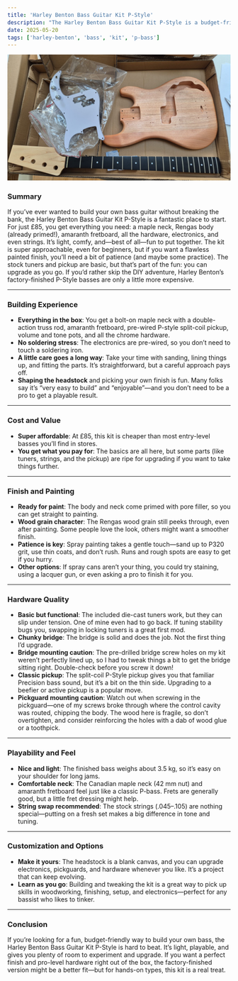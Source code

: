 ```yaml
---
title: 'Harley Benton Bass Guitar Kit P-Style'
description: "The Harley Benton Bass Guitar Kit P-Style is a budget-friendly option for those looking to build their own bass guitar."
date: 2025-05-20
tags: ['harley-benton', 'bass', 'kit', 'p-bass']
---
```


![Harley Benton Bass Guitar Kit P-Style](./kit-bass.jpg)

### Summary

If you’ve ever wanted to build your own bass guitar without breaking the bank, the Harley Benton Bass Guitar Kit P-Style is a fantastic place to start. For just £85, you get everything you need: a maple neck, Rengas body (already primed!), amaranth fretboard, all the hardware, electronics, and even strings. It’s light, comfy, and—best of all—fun to put together. The kit is super approachable, even for beginners, but if you want a flawless painted finish, you’ll need a bit of patience (and maybe some practice). The stock tuners and pickup are basic, but that’s part of the fun: you can upgrade as you go. If you’d rather skip the DIY adventure, Harley Benton’s factory-finished P-Style basses are only a little more expensive.

---

### Building Experience


* **Everything in the box**: You get a bolt-on maple neck with a double-action truss rod, amaranth fretboard, pre-wired P-style split-coil pickup, volume and tone pots, and all the chrome hardware.
* **No soldering stress**: The electronics are pre-wired, so you don’t need to touch a soldering iron.
* **A little care goes a long way**: Take your time with sanding, lining things up, and fitting the parts. It’s straightforward, but a careful approach pays off.
* **Shaping the headstock** and picking your own finish is fun. Many folks say it’s “very easy to build” and “enjoyable”—and you don’t need to be a pro to get a playable result.

---

### Cost and Value

* **Super affordable**: At £85, this kit is cheaper than most entry-level basses you’ll find in stores.
* **You get what you pay for**: The basics are all here, but some parts (like tuners, strings, and the pickup) are ripe for upgrading if you want to take things further.

---

### Finish and Painting

* **Ready for paint**: The body and neck come primed with pore filler, so you can get straight to painting.
* **Wood grain character**: The Rengas wood grain still peeks through, even after painting. Some people love the look, others might want a smoother finish.
* **Patience is key**: Spray painting takes a gentle touch—sand up to P320 grit, use thin coats, and don’t rush. Runs and rough spots are easy to get if you hurry.
* **Other options**: If spray cans aren’t your thing, you could try staining, using a lacquer gun, or even asking a pro to finish it for you.

---

### Hardware Quality

* **Basic but functional**: The included die-cast tuners work, but they can slip under tension. One of mine even had to go back. If tuning stability bugs you, swapping in locking tuners is a great first mod.
* **Chunky bridge**: The bridge is solid and does the job. Not the first thing I’d upgrade.
* **Bridge mounting caution**: The pre-drilled bridge screw holes on my kit weren’t perfectly lined up, so I had to tweak things a bit to get the bridge sitting right. Double-check before you screw it down!
* **Classic pickup**: The split-coil P-Style pickup gives you that familiar Precision bass sound, but it’s a bit on the thin side. Upgrading to a beefier or active pickup is a popular move.
* **Pickguard mounting caution**: Watch out when screwing in the pickguard—one of my screws broke through where the control cavity was routed, chipping the body. The wood here is fragile, so don’t overtighten, and consider reinforcing the holes with a dab of wood glue or a toothpick.

---

### Playability and Feel

* **Nice and light**: The finished bass weighs about 3.5 kg, so it’s easy on your shoulder for long jams.
* **Comfortable neck**: The Canadian maple neck (42 mm nut) and amaranth fretboard feel just like a classic P-bass. Frets are generally good, but a little fret dressing might help.
* **String swap recommended**: The stock strings (.045–.105) are nothing special—putting on a fresh set makes a big difference in tone and tuning.

---

### Customization and Options

* **Make it yours**: The headstock is a blank canvas, and you can upgrade electronics, pickguards, and hardware whenever you like. It’s a project that can keep evolving.
* **Learn as you go**: Building and tweaking the kit is a great way to pick up skills in woodworking, finishing, setup, and electronics—perfect for any bassist who likes to tinker.

---

### Conclusion

If you’re looking for a fun, budget-friendly way to build your own bass, the Harley Benton Bass Guitar Kit P-Style is hard to beat. It’s light, playable, and gives you plenty of room to experiment and upgrade. If you want a perfect finish and pro-level hardware right out of the box, the factory-finished version might be a better fit—but for hands-on types, this kit is a real treat.
